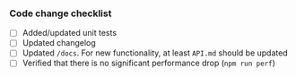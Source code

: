 <!--
    Thanks for taking the effort to create a PR! 🙌

    🚨🚨🚨 IMPORTANT NOTICE 🚨🚨🚨

    Next major of MobX V6 is under development. Try to direct all changes toward `mobx6` branch instead of `master`.
    
    🚨🚨🚨 IMPORTANT NOTICE 🚨🚨🚨

    👋 Are you making a change to documentation only? Delete the rest of the template and go ahead.

    👋 If you are creating an extensive PR, you might want to open an issue with your idea first in case there is a chance for rejecting it.

    👋 If you intend to work on PR over several days, please, create [draft pull requests](https://github.blog/2019-02-14-introducing-draft-pull-requests/) instead.

    👇 Please look at the following checklist to ensure that your PR can be accepted quickly:
-->

### Code change checklist

-   [ ] Added/updated unit tests
-   [ ] Updated changelog
-   [ ] Updated `/docs`. For new functionality, at least `API.md` should be updated
-   [ ] Verified that there is no significant performance drop (`npm run perf`)

<!--
    Feel free to ask help with any of these boxes!
-->
